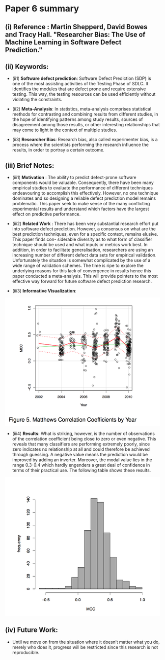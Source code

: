 # Paper 6 summary

## (i) Reference : Martin Shepperd, David Bowes and Tracy Hall. "Researcher Bias: The Use of Machine Learning in Software Defect Prediction."

## (ii) Keywords:

* (ii1) **Software defect prediction**: Software Defect Prediction (SDP) is one of the most assisting activities of the Testing Phase of SDLC. It identifies the modules that are defect prone and require extensive testing. This way, the testing resources can be used efficiently without violating the constraints.

* (ii2) **Meta-Analysis**: In statistics, meta-analysis comprises statistical methods for contrasting and combining results from different studies, in the hope of identifying patterns among study results, sources of disagreement among those results, or other interesting relationships that may come to light in the context of multiple studies.

* (ii3) **Researcher Bias**: Research bias, also called experimenter bias, is a process where the scientists performing the research influence the results, in order to portray a certain outcome.

## (iii) Brief Notes:

* (iii1) **Motivation** : The ability to predict defect-prone software components would be valuable. Consequently, there have been many empirical studies to evaluate the performance of different techniques endeavouring to accomplish this effectively. However, no one technique dominates and so designing a reliable defect prediction model remains problematic. This paper seek to make sense of the many conflicting experimental results and understand which factors have the largest effect on predictive performance.

* (iii2) **Related Work** : There has been very substantial research effort put into software defect prediction. However, a consensus on what are the best prediction techniques, even for a specific context, remains elusive. This paper finds con- siderable diversity as to what form of classifier technique should be used and what inputs or metrics work best. In addition, in order to facilitate generalisation, researchers are using an increasing number of different defect data sets for empirical validation. Unfortunately the situation is somewhat complicated by the use of a wide range of validation schemes. The time is ripe to explore the underlying reasons for this lack of convergence in results hence this paper conducted a meta-analysis. This will provide pointers to the most effective way forward for future software defect prediction research.

* (iii3) **Informative Visualization**: 

![alt tag](https://github.com/amritbhanu/fss16591/blob/master/read/6/Screenshot%202016-10-19%2021.56.33.png)

* (iii4) **Results**: What is striking, however, is the number of observations of the correlation coefficient being close to zero or even negative. This reveals that many classifiers are performing extremely poorly, since zero indicates no relationship at all and could therefore be achieved through guessing. A negative value means the prediction would be improved by adding an inverter. Moreover, the modal value lies in the range 0.3-0.4 which hardly engenders a great deal of confidence in terms of their practical use. The following table shows these results.

![alt tag](https://github.com/amritbhanu/fss16591/blob/master/read/6/Screenshot%202016-10-19%2021.51.17.png)

## (iv) Future Work:
- Until we move on from the situation where it doesn’t matter what you do, merely who does it, progress will be restricted since this research is not reproducible.
